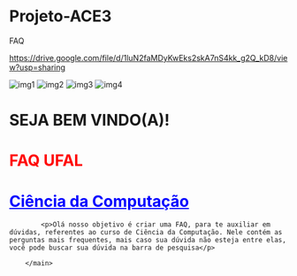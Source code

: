 # Projeto-ACE3
FAQ



https://drive.google.com/file/d/1luN2faMDyKwEks2skA7nS4kk_g2Q_kD8/view?usp=sharing


![img1](https://user-images.githubusercontent.com/75030326/146765930-6e5abceb-9246-4983-a70a-a07b908ce9c0.jpg)
![img2](https://user-images.githubusercontent.com/75030326/146765976-b409c3fe-7570-4cda-9ad3-548da1e4d14e.jpg)
![img3](https://user-images.githubusercontent.com/75030326/146766007-0687ae4c-1b17-4bdd-afcb-2756a6f96ebd.jpg)
![img4](https://user-images.githubusercontent.com/75030326/146766031-d844db18-1bc6-4c29-9629-9a363b4fda36.jpg)


<!DOCTYPE.html>
<html>
    <head>
        <meta charset="UTF-8" />
        <title>FAQ UFAL</title>
    </head>
    <body>
        <main>
            <h1>SEJA BEM VINDO(A)! </h1>
            <h1 style="color:red">FAQ UFAL</h1>
            <h1 style="color:blue"> <u>Ciência da Computação </u></h1>

            <p>Olá nosso objetivo é criar uma FAQ, para te auxiliar em dúvidas, referentes ao curso de Ciência da Computação. Nele contém as perguntas mais frequentes, mais caso sua dúvida não esteja entre elas, você pode buscar sua dúvida na barra de pesquisa</p>

        </main>
